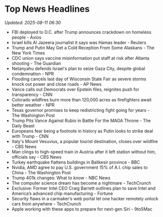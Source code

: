 # Top News Headlines

_Updated: 2025-08-11 06:30_

- FBI deployed to D.C. after Trump announces crackdown on homeless people - Axios
- Israel kills Al Jazeera journalist it says was Hamas leader - Reuters
- Trump and Putin May Get a Cold Reception From Some Alaskans - The New York Times
- CDC union says vaccine misinformation put staff at risk after Atlanta shooting - The Guardian
- Netanyahu defends Israel's plan to seize Gaza City, despite global condemnation - NPR
- Flooding cancels last day of Wisconsin State Fair as severe storms knock out power and close roads - AP News
- Vance calls out Democrats over Epstein files, reignites push for transparency - CNN
- Colorado wildfires burn more than 120,000 acres as firefighters await better weather - NPR
- Texas governor promises to keep redistricting fight going for years - The Washington Post
- Trump Pits Vance Against Rubio in Battle For the MAGA Throne - The Daily Beast
- Europeans fear being a footnote in history as Putin looks to strike deal with Trump - CNN
- Italy's Mount Vesuvius, a popular tourist destination, closes over wildfire - CBS News
- Man clings to high-speed train in Austria after it left station without him, officials say - CBS News
- Turkey earthquake flattens buildings in Balikesir province - BBC
- Nvidia, AMD agree to pay U.S. government 15% of A.I. chip sales to China - The Washington Post
- Trump 401k changes: What to know - NBC News
- The computer science dream has become a nightmare - TechCrunch
- Exclusive: Former Intel CEO Craig Barrett outlines plan to save Intel and America’s advanced chip manufacturing - Fortune
- Security flaws in a carmaker’s web portal let one hacker remotely unlock cars from anywhere - TechCrunch
- Apple working with these apps to prepare for next-gen Siri - 9to5Mac